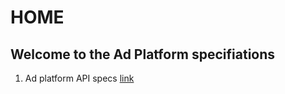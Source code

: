 # HOME

## Welcome to the Ad Platform specifiations

1. Ad platform API specs [link](Ad-Platform-API-specs.md)
